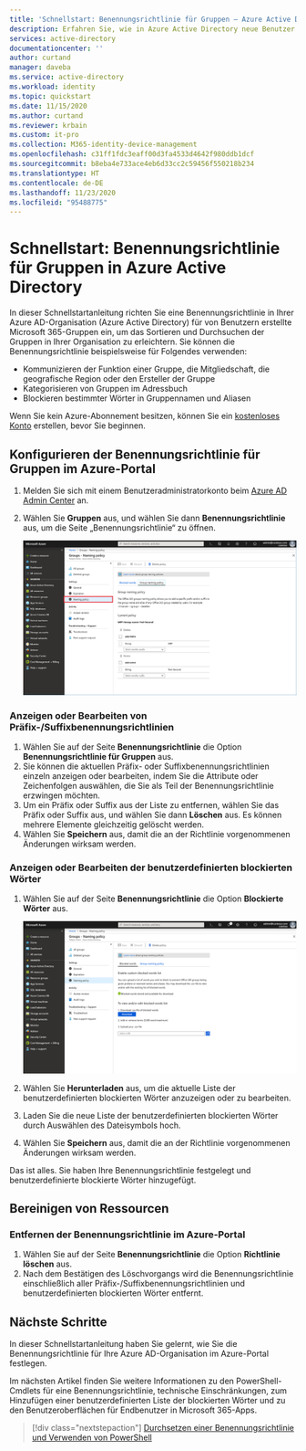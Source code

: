 ```yaml
---
title: 'Schnellstart: Benennungsrichtlinie für Gruppen – Azure Active Directory | Microsoft-Dokumentation'
description: Erfahren Sie, wie in Azure Active Directory neue Benutzer hinzugefügt oder bestehende gelöscht werden.
services: active-directory
documentationcenter: ''
author: curtand
manager: daveba
ms.service: active-directory
ms.workload: identity
ms.topic: quickstart
ms.date: 11/15/2020
ms.author: curtand
ms.reviewer: krbain
ms.custom: it-pro
ms.collection: M365-identity-device-management
ms.openlocfilehash: c31ff1fdc3eaff00d3fa4533d4642f980ddb1dcf
ms.sourcegitcommit: b8eba4e733ace4eb6d33cc2c59456f550218b234
ms.translationtype: HT
ms.contentlocale: de-DE
ms.lasthandoff: 11/23/2020
ms.locfileid: "95488775"
---
```

# <a name="quickstart-naming-policy-for-groups-in-azure-active-directory"></a>Schnellstart: Benennungsrichtlinie für Gruppen in Azure Active Directory

In dieser Schnellstartanleitung richten Sie eine Benennungsrichtlinie in Ihrer Azure AD-Organisation (Azure Active Directory) für von Benutzern erstellte Microsoft 365-Gruppen ein, um das Sortieren und Durchsuchen der Gruppen in Ihrer Organisation zu erleichtern. Sie können die Benennungsrichtlinie beispielsweise für Folgendes verwenden:

* Kommunizieren der Funktion einer Gruppe, die Mitgliedschaft, die geografische Region oder den Ersteller der Gruppe
* Kategorisieren von Gruppen im Adressbuch
* Blockieren bestimmter Wörter in Gruppennamen und Aliasen

Wenn Sie kein Azure-Abonnement besitzen, können Sie ein [kostenloses Konto](https://azure.microsoft.com/free/) erstellen, bevor Sie beginnen.

## <a name="configure-the-group-naming-policy-in-the-azure-portal"></a>Konfigurieren der Benennungsrichtlinie für Gruppen im Azure-Portal

1. Melden Sie sich mit einem Benutzeradministratorkonto beim [Azure AD Admin Center](https://aad.portal.azure.com) an.
1. Wählen Sie **Gruppen** aus, und wählen Sie dann **Benennungsrichtlinie** aus, um die Seite „Benennungsrichtlinie“ zu öffnen.

    ![Öffnen der Seite „Benennungsrichtlinie“ im Admin Center](./media/groups-quickstart-naming-policy/policy.png)

### <a name="view-or-edit-the-prefix-suffix-naming-policy"></a>Anzeigen oder Bearbeiten von Präfix-/Suffixbenennungsrichtlinien

1. Wählen Sie auf der Seite **Benennungsrichtlinie** die Option **Benennungsrichtlinie für Gruppen** aus.
1. Sie können die aktuellen Präfix- oder Suffixbenennungsrichtlinien einzeln anzeigen oder bearbeiten, indem Sie die Attribute oder Zeichenfolgen auswählen, die Sie als Teil der Benennungsrichtlinie erzwingen möchten.
1. Um ein Präfix oder Suffix aus der Liste zu entfernen, wählen Sie das Präfix oder Suffix aus, und wählen Sie dann **Löschen** aus. Es können mehrere Elemente gleichzeitig gelöscht werden.
1. Wählen Sie **Speichern** aus, damit die an der Richtlinie vorgenommenen Änderungen wirksam werden.

### <a name="view-or-edit-the-custom-blocked-words"></a>Anzeigen oder Bearbeiten der benutzerdefinierten blockierten Wörter

1. Wählen Sie auf der Seite **Benennungsrichtlinie** die Option **Blockierte Wörter** aus.

    ![Bearbeiten und Hochladen der Liste der blockierten Wörter für die Benennungsrichtlinie](./media/groups-quickstart-naming-policy/blockedwords.png)

1. Wählen Sie **Herunterladen** aus, um die aktuelle Liste der benutzerdefinierten blockierten Wörter anzuzeigen oder zu bearbeiten.
1. Laden Sie die neue Liste der benutzerdefinierten blockierten Wörter durch Auswählen des Dateisymbols hoch.
1. Wählen Sie **Speichern** aus, damit die an der Richtlinie vorgenommenen Änderungen wirksam werden.

Das ist alles. Sie haben Ihre Benennungsrichtlinie festgelegt und benutzerdefinierte blockierte Wörter hinzugefügt.

## <a name="clean-up-resources"></a>Bereinigen von Ressourcen

### <a name="remove-the-naming-policy-using-azure-portal"></a>Entfernen der Benennungsrichtlinie im Azure-Portal

1. Wählen Sie auf der Seite **Benennungsrichtlinie** die Option **Richtlinie löschen** aus.
1. Nach dem Bestätigen des Löschvorgangs wird die Benennungsrichtlinie einschließlich aller Präfix-/Suffixbenennungsrichtlinien und benutzerdefinierten blockierten Wörter entfernt.

## <a name="next-steps"></a>Nächste Schritte

In dieser Schnellstartanleitung haben Sie gelernt, wie Sie die Benennungsrichtlinie für Ihre Azure AD-Organisation im Azure-Portal festlegen.

Im nächsten Artikel finden Sie weitere Informationen zu den PowerShell-Cmdlets für eine Benennungsrichtlinie, technische Einschränkungen, zum Hinzufügen einer benutzerdefinierten Liste der blockierten Wörter und zu den Benutzeroberflächen für Endbenutzer in Microsoft 365-Apps.
> [!div class="nextstepaction"]
> [Durchsetzen einer Benennungsrichtlinie und Verwenden von PowerShell](groups-naming-policy.md)